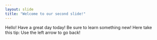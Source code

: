 ```yaml
---
layout: slide
title: "Welcome to our second slide!"
---
```

Hello!
Have a great day today!
Be sure to learn something new!
Here take this tip:
Use the left arrow to go back!
